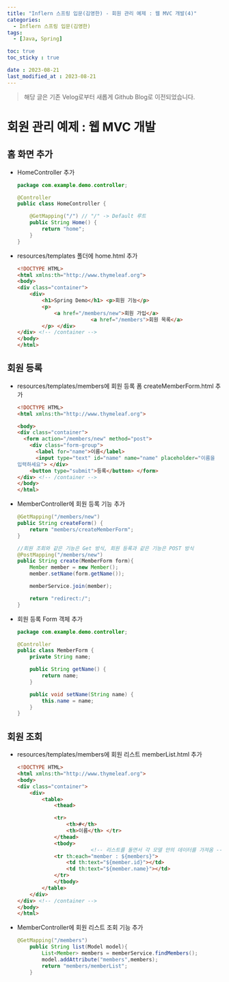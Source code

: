 ```yaml
---
title: "Inflern 스프링 입문(김영한) - 회원 관리 예제 : 웹 MVC 개발(4)"
categories:
  - Inflern 스프링 입문(김영한)
tags:
  - [Java, Spring]

toc: true
toc_sticky : true

date : 2023-08-21
last_modified_at : 2023-08-21
---
```


> 해당 글은 기존 Velog로부터 새롭게 Github Blog로 이전되었습니다.

# 회원 관리 예제 : 웹 MVC 개발

## 홈 화면 추가

- HomeController 추가
    
    ```java
    package com.example.demo.controller;
    
    @Controller
    public class HomeController {
    
        @GetMapping("/") // "/" -> Default 루트
        public String Home() {
            return "home";
        }
    }
    ```
    
- resources/templates 폴더에 home.html 추가
    
    ```html
    <!DOCTYPE HTML>
    <html xmlns:th="http://www.thymeleaf.org">
    <body>
    <div class="container">
        <div>
            <h1>Spring Demo</h1> <p>회원 기능</p>
            <p>
                <a href="/members/new">회원 가입</a> 
    						<a href="/members">회원 목록</a>
            </p> </div>
    </div> <!-- /container -->
    </body>
    </html>
    ```
    

## 회원 등록

- resources/templates/members에 회원 등록 폼 createMemberForm.html 추가
    
    ```html
    <!DOCTYPE HTML>
    <html xmlns:th="http://www.thymeleaf.org">
    
    <body>
    <div class="container">
      <form action="/members/new" method="post">
        <div class="form-group">
          <label for="name">이름</label>
          <input type="text" id="name" name="name" placeholder="이름을
    입력하세요"> </div>
        <button type="submit">등록</button> </form>
    </div> <!-- /container -->
    </body>
    </html>
    ```
    
- MemberController에 회원 등록 기능 추가
    
    ```java
    @GetMapping("/members/new")
    public String createForm() {
        return "members/createMemberForm";
    }
    
    //회원 조회와 같은 기능은 Get 방식, 회원 등록과 같은 기능은 POST 방식
    @PostMapping("/members/new")
    public String create(MemberForm form){
        Member member = new Member();
        member.setName(form.getName());
    
        memberService.join(member);
    
        return "redirect:/";
    }
    ```
    
- 회원 등록 Form 객체 추가
    
    ```java
    package com.example.demo.controller;
    
    @Controller
    public class MemberForm {
        private String name;
    
        public String getName() {
            return name;
        }
    
        public void setName(String name) {
            this.name = name;
        }
    }
    ```
    

## 회원 조회

- resources/templates/members에 회원 리스트 memberList.html 추가
    
    ```html
    <!DOCTYPE HTML>
    <html xmlns:th="http://www.thymeleaf.org">
    <body>
    <div class="container">
        <div>
            <table>
                <thead>
    
                <tr>
                    <th>#</th>
                    <th>이름</th> </tr>
                </thead>
                <tbody>
    						<!-- 리스트를 돌면서 각 모델 안의 데이터를 가져옴 -->
                <tr th:each="member : ${members}">
                    <td th:text="${member.id}"></td>
                    <td th:text="${member.name}"></td>
                </tr>
                </tbody>
            </table>
        </div>
    </div> <!-- /container -->
    </body>
    </html>
    ```
    
- MemberController에 회원 리스트 조회 기능 추가
    
    ```java
    @GetMapping("/members")
        public String list(Model model){
            List<Member> members = memberService.findMembers();
            model.addAttribute("members",members);
            return "members/memberList";
        }
    ```